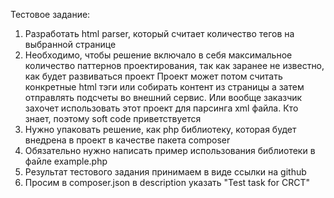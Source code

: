 Тестовое задание:
1. Разработать html parser, который считает количество тегов на выбранной странице
2. Необходимо, чтобы решение включало в себя максимальное количество паттернов проектирования, так как заранее не известно, как будет развиваться проект
Проект может потом считать конкретные html тэги или собирать контент из страницы а затем отправлять подсчеты во внешний сервис. Или вообще заказчик захочет использовать этот проект для парсинга xml файла. Кто знает, поэтому soft code приветствуется
3. Нужно упаковать решение, как php библиотеку, которая будет внедрена в проект в качестве пакета composer
4. Обязательно нужно написать пример использования библиотеки в файле example.php
5. Результат тестового задания принимаем в виде ссылки на github
6. Просим в composer.json в description указать "Test task for CRCT"
